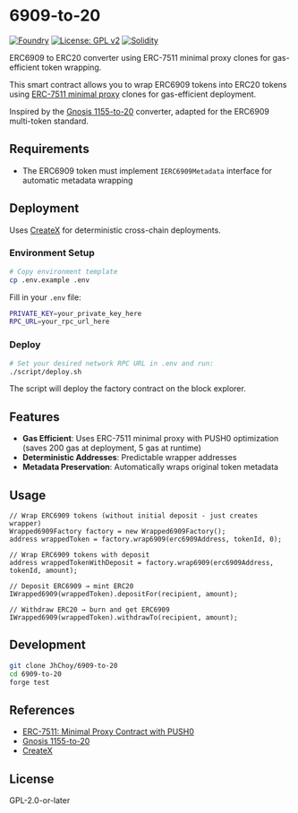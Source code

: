 # 6909-to-20

[![Foundry](https://img.shields.io/badge/Built%20with-Foundry-FFDB1C.svg)](https://getfoundry.sh/)
[![License: GPL v2](https://img.shields.io/badge/License-GPL%20v2-blue.svg)](https://www.gnu.org/licenses/old-licenses/gpl-2.0.en.html)
[![Solidity](https://img.shields.io/badge/Solidity-^0.8.0-363636.svg)](https://soliditylang.org/)

ERC6909 to ERC20 converter using ERC-7511 minimal proxy clones for gas-efficient token wrapping.

This smart contract allows you to wrap ERC6909 tokens into ERC20 tokens using [ERC-7511 minimal proxy](https://eips.ethereum.org/EIPS/eip-7511) clones for gas-efficient deployment.

Inspired by the [Gnosis 1155-to-20](https://github.com/gnosis/1155-to-20) converter, adapted for the ERC6909 multi-token standard.

## Requirements

- The ERC6909 token must implement `IERC6909Metadata` interface for automatic metadata wrapping

## Deployment

Uses [CreateX](https://github.com/pcaversaccio/createx) for deterministic cross-chain deployments.

### Environment Setup

```bash
# Copy environment template
cp .env.example .env
```

Fill in your `.env` file:
```bash
PRIVATE_KEY=your_private_key_here
RPC_URL=your_rpc_url_here
```

### Deploy

```bash
# Set your desired network RPC URL in .env and run:
./script/deploy.sh
```

The script will deploy the factory contract on the block explorer.

## Features

- **Gas Efficient**: Uses ERC-7511 minimal proxy with PUSH0 optimization (saves 200 gas at deployment, 5 gas at runtime)
- **Deterministic Addresses**: Predictable wrapper addresses
- **Metadata Preservation**: Automatically wraps original token metadata

## Usage

```solidity
// Wrap ERC6909 tokens (without initial deposit - just creates wrapper)
Wrapped6909Factory factory = new Wrapped6909Factory();
address wrappedToken = factory.wrap6909(erc6909Address, tokenId, 0);

// Wrap ERC6909 tokens with deposit
address wrappedTokenWithDeposit = factory.wrap6909(erc6909Address, tokenId, amount);

// Deposit ERC6909 → mint ERC20
IWrapped6909(wrappedToken).depositFor(recipient, amount);

// Withdraw ERC20 → burn and get ERC6909
IWrapped6909(wrappedToken).withdrawTo(recipient, amount);
```

## Development

```bash
git clone JhChoy/6909-to-20
cd 6909-to-20
forge test
```

## References

- [ERC-7511: Minimal Proxy Contract with PUSH0](https://eips.ethereum.org/EIPS/eip-7511)
- [Gnosis 1155-to-20](https://github.com/gnosis/1155-to-20)
- [CreateX](https://github.com/pcaversaccio/createx)

## License

GPL-2.0-or-later
